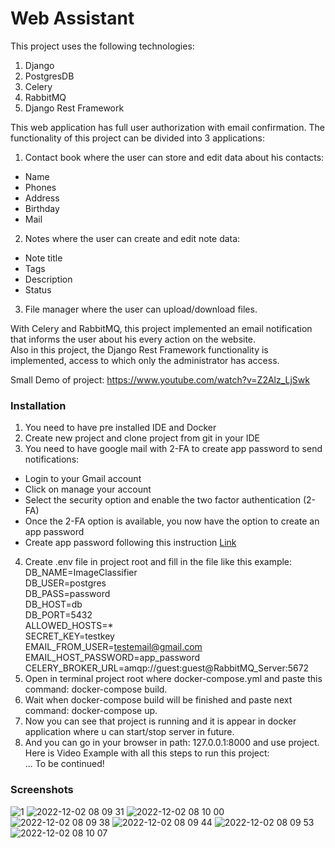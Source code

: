 # Web Assistant

This project uses the following technologies:
1. Django<br />
2. PostgresDB<br />
3. Celery<br />
4. RabbitMQ<br />
5. Django Rest Framework<br />


This web application has full user authorization with email confirmation. The functionality of this project can be divided into 3 applications:<br />
1. Contact book where the user can store and edit data about his contacts:
- Name<br />
- Phones<br />
- Address<br />
- Birthday<br />
- Mail<br />
2. Notes where the user can create and edit note data:
- Note title<br />
- Tags<br />
- Description<br />
- Status<br />
3. File manager where the user can upload/download files.

With Celery and RabbitMQ, this project implemented an email notification that informs the user about his every action on the website.<br />
Also in this project, the Django Rest Framework functionality is implemented, access to which only the administrator has access.

Small Demo of project: https://www.youtube.com/watch?v=Z2Alz_LjSwk

### Installation
1. You need to have pre installed IDE and Docker
2. Create new project and clone project from git in your IDE
3. You need to have google mail with 2-FA to create app password to send notifications:
  - Login to your Gmail account
  - Click on manage your account
  - Select the security option and enable the two factor authentication (2-FA)
  - Once the 2-FA option is available, you now have the option to create an app password
  - Create app password following this instruction [Link](https://support.google.com/mail/answer/185833?hl=en)
4. Create .env file in project root and fill in the file like this example:<br />
DB_NAME=ImageClassifier<br />
DB_USER=postgres<br />
DB_PASS=password<br />
DB_HOST=db<br />
DB_PORT=5432<br />
ALLOWED_HOSTS=*<br />
SECRET_KEY=testkey<br />
EMAIL_FROM_USER=testemail@gmail.com<br />
EMAIL_HOST_PASSWORD=app_password<br />
CELERY_BROKER_URL=amqp://guest:guest@RabbitMQ_Server:5672<br />
5. Open in terminal project root where docker-compose.yml and paste this command: docker-compose build.
6. Wait when docker-compose build will be finished and paste next command: docker-compose up.
7. Now you can see that project is running and it is appear in docker application where u can start/stop server in future.
8. And you can go in your browser in path: 127.0.0.1:8000 and use project. <br />
Here is Video Example with all this steps to run this project: <br />
... To be continued!

### Screenshots
![1](https://user-images.githubusercontent.com/39094042/205227709-7db97604-b45d-4ff6-9420-83b9192e516f.jpg)
![2022-12-02 08 09 31](https://user-images.githubusercontent.com/39094042/205227723-82ddd7d0-984a-48d3-acbd-0391a0993891.jpg)
![2022-12-02 08 10 00](https://user-images.githubusercontent.com/39094042/205227784-526f8249-e1a0-411e-bd4e-4bc68dfc258e.jpg)
![2022-12-02 08 09 38](https://user-images.githubusercontent.com/39094042/205227741-8efa0d13-d102-4dc6-bd2a-3afd2e480ca3.jpg)
![2022-12-02 08 09 44](https://user-images.githubusercontent.com/39094042/205227759-ec0969a9-3628-4497-b333-6cee9392bcef.jpg)
![2022-12-02 08 09 53](https://user-images.githubusercontent.com/39094042/205227769-b6434c3d-9382-4a2e-a986-6f24594c1672.jpg)
![2022-12-02 08 10 07](https://user-images.githubusercontent.com/39094042/205227796-4b3c9580-4248-4d0c-9d04-a58b64a939b1.jpg)
